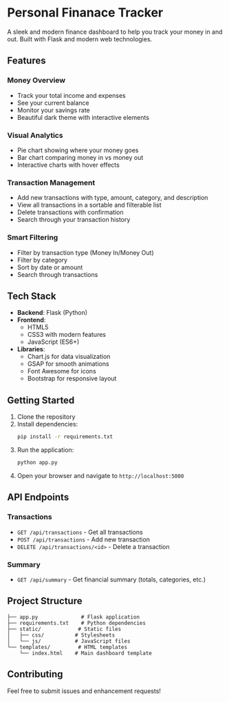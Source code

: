 # Personal Finanace Tracker 

A sleek and modern finance dashboard to help you track your money in and out. Built with Flask and modern web technologies.

## Features

### Money Overview
- Track your total income and expenses
- See your current balance
- Monitor your savings rate
- Beautiful dark theme with interactive elements

### Visual Analytics
- Pie chart showing where your money goes
- Bar chart comparing money in vs money out
- Interactive charts with hover effects

### Transaction Management
- Add new transactions with type, amount, category, and description
- View all transactions in a sortable and filterable list
- Delete transactions with confirmation
- Search through your transaction history

### Smart Filtering
- Filter by transaction type (Money In/Money Out)
- Filter by category
- Sort by date or amount
- Search through transactions

## Tech Stack

- **Backend**: Flask (Python)
- **Frontend**: 
  - HTML5
  - CSS3 with modern features
  - JavaScript (ES6+)
- **Libraries**:
  - Chart.js for data visualization
  - GSAP for smooth animations
  - Font Awesome for icons
  - Bootstrap for responsive layout

## Getting Started

1. Clone the repository
2. Install dependencies:
   ```bash
   pip install -r requirements.txt
   ```
3. Run the application:
   ```bash
   python app.py
   ```
4. Open your browser and navigate to `http://localhost:5000`

## API Endpoints

### Transactions
- `GET /api/transactions` - Get all transactions
- `POST /api/transactions` - Add new transaction
- `DELETE /api/transactions/<id>` - Delete a transaction

### Summary
- `GET /api/summary` - Get financial summary (totals, categories, etc.)

## Project Structure

```
├── app.py              # Flask application
├── requirements.txt    # Python dependencies
├── static/            # Static files
│   ├── css/          # Stylesheets
│   └── js/           # JavaScript files
└── templates/         # HTML templates
    └── index.html    # Main dashboard template
```

## Contributing

Feel free to submit issues and enhancement requests!
